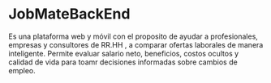# JobMateBackEnd
Es una plataforma web y móvil con el proposito de ayudar a profesionales, empresas y consultores de RR.HH , a comparar ofertas laborales de manera inteligente. Permite evaluar salario neto, beneficios, costos ocultos y calidad de vida para toamr decisiones informadas sobre cambios de empleo.
